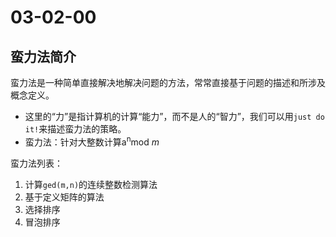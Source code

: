 # 03-02-00
## 蛮力法简介

蛮力法是一种简单直接解决地解决问题的方法，常常直接基于问题的描述和所涉及概念定义。

* 这里的“力”是指计算机的计算“能力”，而不是人的“智力”，我们可以用`just do it!`来描述蛮力法的策略。
* 蛮力法：针对大整数计算a<sup>n</sup>mod *m*

蛮力法列表：

1. 计算`ged(m,n)`的连续整数检测算法
2. 基于定义矩阵的算法
3. 选择排序
4. 冒泡排序
